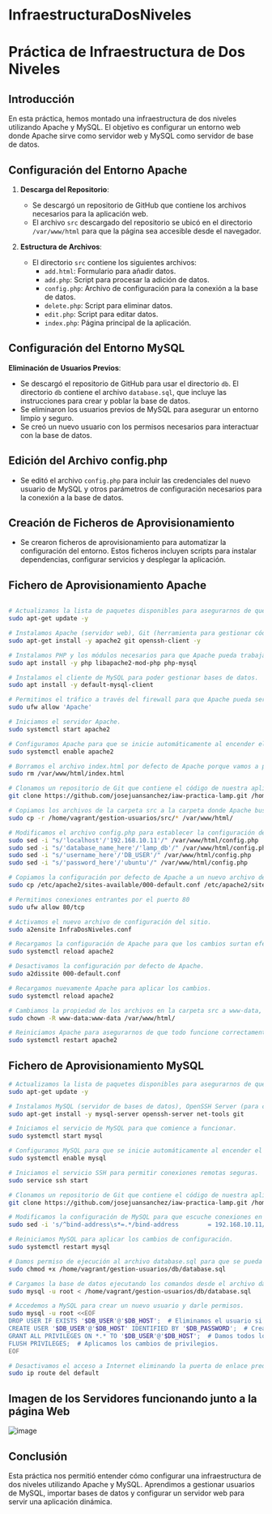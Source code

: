 # InfraestructuraDosNiveles

# Práctica de Infraestructura de Dos Niveles

## Introducción
En esta práctica, hemos montado una infraestructura de dos niveles utilizando Apache y MySQL. El objetivo es configurar un entorno web donde Apache sirve como servidor web y MySQL como servidor de base de datos.

## Configuración del Entorno Apache
1. **Descarga del Repositorio**:
   - Se descargó un repositorio de GitHub que contiene los archivos necesarios para la aplicación web.
   - El archivo `src` descargado del repositorio se ubicó en el directorio `/var/www/html` para que la página sea accesible desde el navegador.

2. **Estructura de Archivos**:
   - El directorio `src` contiene los siguientes archivos:
     - `add.html`: Formulario para añadir datos.
     - `add.php`: Script para procesar la adición de datos.
     - `config.php`: Archivo de configuración para la conexión a la base de datos.
     - `delete.php`: Script para eliminar datos.
     - `edit.php`: Script para editar datos.
     - `index.php`: Página principal de la aplicación.

## Configuración del Entorno MySQL
  **Eliminación de Usuarios Previos**:
   - Se descargó el repositorio de GitHub para usar el directorio `db`. El directorio `db` contiene el archivo `database.sql`, que incluye las instrucciones para crear y poblar la base de datos.
   - Se eliminaron los usuarios previos de MySQL para asegurar un entorno limpio y seguro.
   - Se creó un nuevo usuario con los permisos necesarios para interactuar con la base de datos.

## Edición del Archivo config.php
- Se editó el archivo `config.php` para incluir las credenciales del nuevo usuario de MySQL y otros parámetros de configuración necesarios para la conexión a la base de datos.

## Creación de Ficheros de Aprovisionamiento
- Se crearon ficheros de aprovisionamiento para automatizar la configuración del entorno. Estos ficheros incluyen scripts para instalar dependencias, configurar servicios y desplegar la aplicación.

## Fichero de Aprovisionamiento Apache

```bash

# Actualizamos la lista de paquetes disponibles para asegurarnos de que todo esté actualizado.
sudo apt-get update -y

# Instalamos Apache (servidor web), Git (herramienta para gestionar código) y OpenSSH Client (para conexiones seguras).
sudo apt-get install -y apache2 git openssh-client -y

# Instalamos PHP y los módulos necesarios para que Apache pueda trabajar con PHP y conectarse a MySQL.
sudo apt install -y php libapache2-mod-php php-mysql

# Instalamos el cliente de MySQL para poder gestionar bases de datos.
sudo apt install -y default-mysql-client

# Permitimos el tráfico a través del firewall para que Apache pueda ser accedido desde fuera.
sudo ufw allow 'Apache'

# Iniciamos el servidor Apache.
sudo systemctl start apache2

# Configuramos Apache para que se inicie automáticamente al encender el servidor.
sudo systemctl enable apache2

# Borramos el archivo index.html por defecto de Apache porque vamos a poner nuestro propio contenido.
sudo rm /var/www/html/index.html

# Clonamos un repositorio de Git que contiene el código de nuestra aplicación.
git clone https://github.com/josejuansanchez/iaw-practica-lamp.git /home/vagrant/gestion-usuarios

# Copiamos los archivos de la carpeta src a la carpeta donde Apache busca los archivos para mostrar.
sudo cp -r /home/vagrant/gestion-usuarios/src/* /var/www/html/

# Modificamos el archivo config.php para establecer la configuración de la base de datos.
sudo sed -i "s/'localhost'/'192.168.10.11'/" /var/www/html/config.php
sudo sed -i "s/'database_name_here'/'lamp_db'/" /var/www/html/config.php
sudo sed -i "s/'username_here'/'DB_USER'/" /var/www/html/config.php
sudo sed -i "s/'password_here'/'ubuntu'/" /var/www/html/config.php

# Copiamos la configuración por defecto de Apache a un nuevo archivo de configuración.
sudo cp /etc/apache2/sites-available/000-default.conf /etc/apache2/sites-available/InfraDosNiveles.conf

# Permitimos conexiones entrantes por el puerto 80
sudo ufw allow 80/tcp

# Activamos el nuevo archivo de configuración del sitio.
sudo a2ensite InfraDosNiveles.conf

# Recargamos la configuración de Apache para que los cambios surtan efecto.
sudo systemctl reload apache2

# Desactivamos la configuración por defecto de Apache.
sudo a2dissite 000-default.conf

# Recargamos nuevamente Apache para aplicar los cambios.
sudo systemctl reload apache2

# Cambiamos la propiedad de los archivos en la carpeta src a www-data, que es el usuario de Apache.
sudo chown -R www-data:www-data /var/www/html/

# Reiniciamos Apache para asegurarnos de que todo funcione correctamente con la nueva configuración.
sudo systemctl restart apache2

```


## Fichero de Aprovisionamiento MySQL

```bash
# Actualizamos la lista de paquetes disponibles para asegurarnos de que todo esté actualizado.
sudo apt-get update -y

# Instalamos MySQL (servidor de bases de datos), OpenSSH Server (para conexiones seguras), net-tools (herramientas de red) y Git.
sudo apt-get install -y mysql-server openssh-server net-tools git

# Iniciamos el servicio de MySQL para que comience a funcionar.
sudo systemctl start mysql

# Configuramos MySQL para que se inicie automáticamente al encender el servidor.
sudo systemctl enable mysql

# Iniciamos el servicio SSH para permitir conexiones remotas seguras.
sudo service ssh start

# Clonamos un repositorio de Git que contiene el código de nuestra aplicación.
git clone https://github.com/josejuansanchez/iaw-practica-lamp.git /home/vagrant/gestion-usuarios

# Modificamos la configuración de MySQL para que escuche conexiones en la dirección IP específica.
sudo sed -i 's/^bind-address\s*=.*/bind-address        = 192.168.10.11/' /etc/mysql/mysql.conf.d/mysqld.cnf

# Reiniciamos MySQL para aplicar los cambios de configuración.
sudo systemctl restart mysql

# Damos permiso de ejecución al archivo database.sql para que se pueda ejecutar como un script.
sudo chmod +x /home/vagrant/gestion-usuarios/db/database.sql

# Cargamos la base de datos ejecutando los comandos desde el archivo database.sql en MySQL como usuario root.
sudo mysql -u root < /home/vagrant/gestion-usuarios/db/database.sql

# Accedemos a MySQL para crear un nuevo usuario y darle permisos.
sudo mysql -u root <<EOF
DROP USER IF EXISTS '$DB_USER'@'$DB_HOST';  # Eliminamos el usuario si ya existe.
CREATE USER '$DB_USER'@'$DB_HOST' IDENTIFIED BY '$DB_PASSWORD';  # Creamos un nuevo usuario con su contraseña.
GRANT ALL PRIVILEGES ON *.* TO '$DB_USER'@'$DB_HOST';  # Damos todos los permisos a ese usuario.
FLUSH PRIVILEGES;  # Aplicamos los cambios de privilegios.
EOF

# Desactivamos el acceso a Internet eliminando la puerta de enlace predeterminada.
sudo ip route del default
```
## Imagen de los Servidores funcionando junto a la página Web
![image](https://github.com/user-attachments/assets/b3cb170a-2efc-4264-bbe2-ebbc19b2194f)

## Conclusión
Esta práctica nos permitió entender cómo configurar una infraestructura de dos niveles utilizando Apache y MySQL. Aprendimos a gestionar usuarios de MySQL, importar bases de datos y configurar un servidor web para servir una aplicación dinámica.

